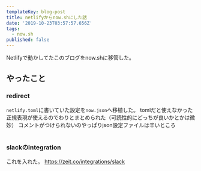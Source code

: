 ```yaml
---
templateKey: blog-post
title: netlifyからnow.shにした話
date: '2019-10-23T03:57:57.656Z'
tags:
  - now.sh
published: false
---
```


Netlifyで動かしてたこのブログをnow.shに移管した。

## やったこと

### redirect
`netlify.toml`に書いていた設定を`now.json`へ移植した。
tomlだと使えなかった正規表現が使えるのでわりとまとめられた（可読性的にどっちが良いかとかは微妙）
コメントがつけられないのやっぱりjson設定ファイルは辛いところ
```js

```


### slackのintegration

これを入れた。
https://zeit.co/integrations/slack